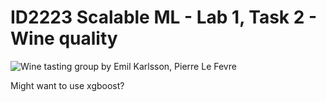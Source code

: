 # ID2223 Scalable ML - Lab 1, Task 2 - Wine quality
![Wine tasting group](assets/image.png)
by Emil Karlsson, Pierre Le Fevre


Might want to use xgboost?